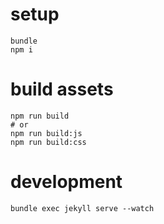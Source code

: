 # setup

```
bundle
npm i
```

# build assets

```
npm run build
# or
npm run build:js
npm run build:css
```

# development

```
bundle exec jekyll serve --watch
```
